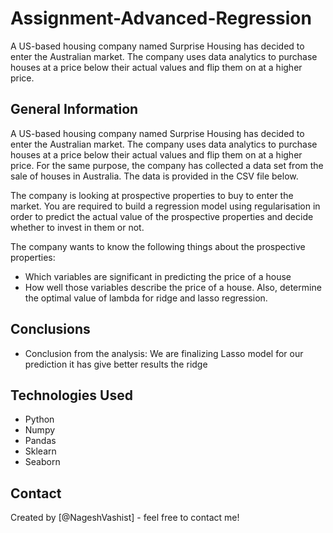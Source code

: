 # Assignment-Advanced-Regression
A US-based housing company named Surprise Housing has decided to enter the Australian market. The company uses data analytics to purchase houses at a price below their actual values and flip them on at a higher price.

<!-- You can include any other section that is pertinent to your problem -->

## General Information
A US-based housing company named Surprise Housing has decided to enter the Australian market. The company uses data analytics to purchase houses at a price below their actual values and flip them on at a higher price. For the same purpose, the company has collected a data set from the sale of houses in Australia. The data is provided in the CSV file below.

The company is looking at prospective properties to buy to enter the market. You are required to build a regression model using regularisation in order to predict the actual value of the prospective properties and decide whether to invest in them or not.

The company wants to know the following things about the prospective properties:
- Which variables are significant in predicting the price of a house
- How well those variables describe the price of a house.
Also, determine the optimal value of lambda for ridge and lasso regression.

<!-- You don't have to answer all the questions - just the ones relevant to your project. -->

## Conclusions
- Conclusion from the analysis: We are finalizing Lasso model for our prediction it has give better results the ridge


<!-- You don't have to answer all the questions - just the ones relevant to your project. -->


## Technologies Used
- Python
- Numpy
- Pandas
- Sklearn
- Seaborn



## Contact
Created by [@NageshVashist] - feel free to contact me!


<!-- Optional -->
<!-- ## License -->
<!-- This project is open source and available under the [... License](). -->

<!-- You don't have to include all sections - just the one's relevant to your project -->